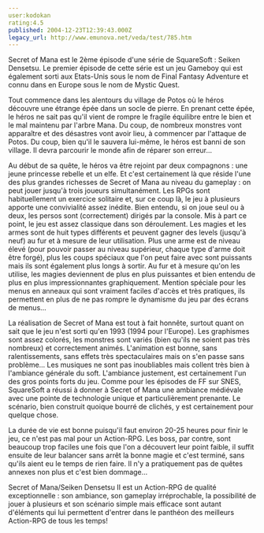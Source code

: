 ```yaml
---
user:kodokan
rating:4.5
published: 2004-12-23T12:39:43.000Z
legacy_url: http://www.emunova.net/veda/test/785.htm
---
```

Secret of Mana est le 2ème épisode d'une série de SquareSoft : Seiken Densetsu. Le premier épisode de cette série est un jeu Gameboy qui est également sorti aux Etats-Unis sous le nom de Final Fantasy Adventure et connu dans en Europe sous le nom de Mystic Quest.  

  

Tout commence dans les alentours du village de Potos où le héros découvre une étrange épée dans un socle de pierre. En prenant cette épée, le héros ne sait pas qu'il vient de rompre le fragile équilibre entre le bien et le mal maintenu par l'arbre Mana. Du coup, de nombreux monstres vont apparaître et des désastres vont avoir lieu, à commencer par l'attaque de Potos. Du coup, bien qu'il le sauvera lui-même, le héros est banni de son village. Il devra parcourir le monde afin de réparer son erreur...  

  

Au début de sa quête, le héros va être rejoint par deux compagnons : une jeune princesse rebelle et un elfe. Et c'est certainement là que réside l'une des plus grandes richesses de Secret of Mana au niveau du gameplay : on peut jouer jusqu'à trois joueurs simultanément. Les RPGs sont habituellement un exercice solitaire et, sur ce coup là, le jeu à plusieurs apporte une convivialité assez inédite. Bien entendu, si on joue seul ou à deux, les persos sont (correctement) dirigés par la console. Mis à part ce point, le jeu est assez classique dans son déroulement. Les magies et les armes sont de huit types différents et peuvent gagner des levels (jusqu'à neuf) au fur et à mesure de leur utilisation. Plus une arme est de niveau élevé (pour pouvoir passer au niveau supérieur, chaque type d'arme doit être forgé), plus les coups spéciaux que l'on peut faire avec sont puissants mais ils sont également plus longs à sortir. Au fur et à mesure qu'on les utilise, les magies deviennent de plus en plus puissantes et bien entendu de plus en plus impressionnantes graphiquement. Mention spéciale pour les menus en anneaux qui sont vraiment faciles d'accès et très pratiques, ils permettent en plus de ne pas rompre le dynamisme du jeu par des écrans de menus...  

  

La réalisation de Secret of Mana est tout à fait honnête, surtout quant on sait que le jeu n'est sorti qu'en 1993 (1994 pour l'Europe). Les graphismes sont assez colorés, les monstres sont variés (bien qu'ils ne soient pas très nombreux) et correctement animés. L'animation est bonne, sans ralentissements, sans effets très spectaculaires mais on s'en passe sans problème... Les musiques ne sont pas inoubliables mais collent très bien à l'ambiance générale du soft. L'ambiance justement, est certainement l'un des gros points forts du jeu. Comme pour les épisodes de FF sur SNES, SquareSoft a réussi à donner à Secret of Mana une ambiance médiévale avec une pointe de technologie unique et particulièrement prenante. Le scénario, bien construit quoique bourré de clichés, y est certainement pour quelque chose.  

  

La durée de vie est bonne puisqu'il faut environ 20-25 heures pour finir le jeu, ce n'est pas mal pour un Action-RPG. Les boss, par contre, sont beaucoup trop faciles une fois que l'on a découvert leur point faible, il suffit ensuite de leur balancer sans arrêt la bonne magie et c'est terminé, sans qu'ils aient eu le temps de rien faire. Il n'y a pratiquement pas de quêtes annexes non plus et c'est bien dommage...  

  

Secret of Mana/Seiken Densetsu II est un Action-RPG de qualité exceptionnelle : son ambiance, son gameplay irréprochable, la possibilité de jouer à plusieurs et son scénario simple mais efficace sont autant d'éléments qui lui permettent d'entrer dans le panthéon des meilleurs Action-RPG de tous les temps!
